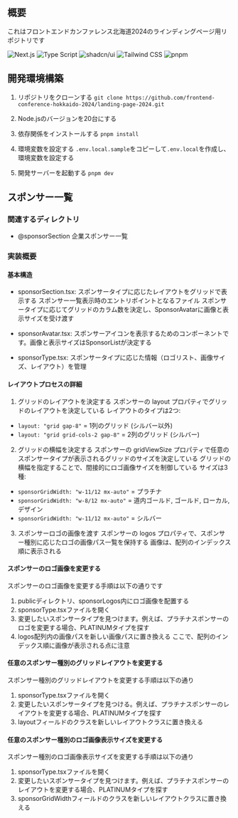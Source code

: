 ## 概要
これはフロントエンドカンファレンス北海道2024のラインディングページ用リポジトリです

![Next.js](https://img.shields.io/badge/-Next.js-000000.svg?logo=next.js&style=plastic)
![Type Script](https://img.shields.io/badge/-Type_Script-000000.svg?logo=typescript&style=plastic)
![shadcn/ui](https://img.shields.io/badge/-shadcn/ui-000000.svg?logo=shadcnui&style=plastic)
![Tailwind CSS](https://img.shields.io/badge/-Tailwind_CSS-000000.svg?logo=tailwindcss&style=plastic)
![pnpm](https://img.shields.io/badge/-pnpm-000000.svg?logo=pnpm&style=plastic)

## 開発環境構築
1. リポジトリをクローンする
`git clone https://github.com/frontend-conference-hokkaido-2024/landing-page-2024.git`

2. Node.jsのバージョンを20台にする

3. 依存関係をインストールする
`pnpm install`

4. 環境変数を設定する
`.env.local.sample`をコピーして`.env.local`を作成し、環境変数を設定する

5. 開発サーバーを起動する
`pnpm dev`


## スポンサー一覧
### 関連するディレクトリ
- @sponsorSection 企業スポンサー一覧

### 実装概要
#### 基本構造
- sponsorSection.tsx: 
スポンサータイプに応じたレイアウトをグリッドで表示する
スポンサー一覧表示時のエントリポイントとなるファイル
スポンサータイプに応じてグリッドのカラム数を決定し、SponsorAvatarに画像と表示サイズを受け渡す

- sponsorAvatar.tsx: 
スポンサーアイコンを表示するためのコンポーネントです。画像と表示サイズはSponsorListが決定する

- sponsorType.tsx: 
スポンサータイプに応じた情報（ロゴリスト、画像サイズ、レイアウト）を管理

#### レイアウトプロセスの詳細
1. グリッドのレイアウトを決定する
スポンサーの layout プロパティでグリッドのレイアウトを決定している
レイアウトのタイプは2つ:
- `layout: "grid gap-8"` = 1列のグリッド (シルバー以外)
- `layout: "grid grid-cols-2 gap-8"` = 2列のグリッド (シルバー)

2. グリッドの横幅を決定する
スポンサーの gridViewSize プロパティで任意のスポンサータイプが表示されるグリッドのサイズを決定している
グリッドの横幅を指定することで、間接的にロゴ画像サイズを制御している
サイズは3種:
- `sponsorGridWidth: "w-11/12 mx-auto"` = プラチナ
- `sponsorGridWidth: "w-8/12 mx-auto"` = 道内ゴールド, ゴールド, ローカル, デザイン
- `sponsorGridWidth: "w-11/12 mx-auto"` = シルバー

3. スポンサーロゴの画像を渡す
スポンサーの logos プロパティで、スポンサー種別に応じたロゴの画像パス一覧を保持する
画像は、配列のインデックス順に表示される


#### スポンサーのロゴ画像を変更する
スポンサーのロゴ画像を変更する手順は以下の通りです
1. publicディレクトリ、sponsorLogos内にロゴ画像を配置する
2. sponsorType.tsxファイルを開く
3. 変更したいスポンサータイプを見つけます。例えば、プラチナスポンサーのロゴを変更する場合、PLATINUMタイプを探す
4. logos配列内の画像パスを新しい画像パスに置き換える
ここで、配列のインデックス順に画像が表示される点に注意

#### 任意のスポンサー種別のグリッドレイアウトを変更する
スポンサー種別のグリッドレイアウトを変更する手順は以下の通り
1. sponsorType.tsxファイルを開く
2. 変更したいスポンサータイプを見つける。例えば、プラチナスポンサーのレイアウトを変更する場合、PLATINUMタイプを探す
3. layoutフィールドのクラスを新しいレイアウトクラスに置き換える

#### 任意のスポンサー種別のロゴ画像表示サイズを変更する
スポンサー種別のロゴ画像表示サイズを変更する手順は以下の通り
1. sponsorType.tsxファイルを開く
2. 変更したいスポンサータイプを見つけます。例えば、プラチナスポンサーのレイアウトを変更する場合、PLATINUMタイプを探す
3. sponsorGridWidthフィールドのクラスを新しいレイアウトクラスに置き換える
